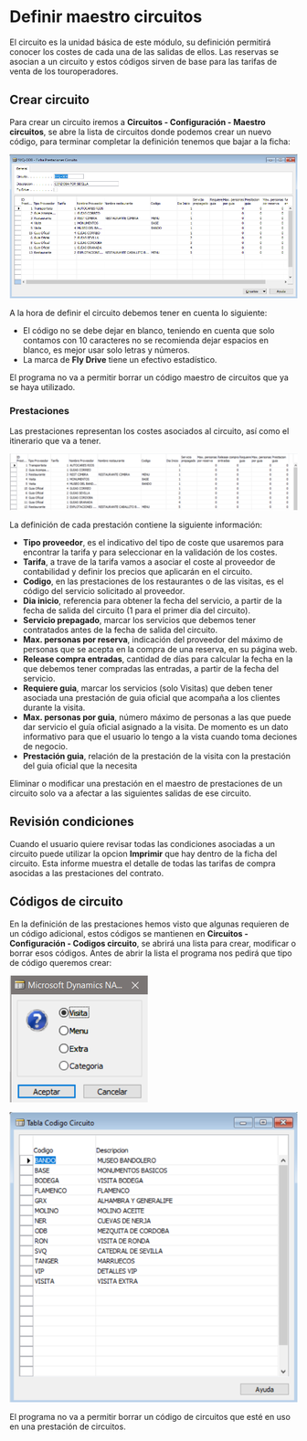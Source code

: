 # Definir maestro circuitos

El circuito es la unidad básica de este módulo, su definición permitirá conocer los costes de cada una de las salidas de ellos. Las reservas se asocian a un circuito y estos códigos sirven de base para las tarifas de venta de los touroperadores.

## Crear circuito

Para crear un circuito iremos a **Circuitos - Configuración - Maestro circuitos**, se abre la lista de circuitos donde podemos crear un nuevo código, para terminar completar la definición tenemos que bajar a la ficha:

![alt text](.\images\FichaCircuito.png)

A la hora de definir el circuito debemos tener en cuenta lo siguiente:

- El código no se debe dejar en blanco, teniendo en cuenta que solo contamos con 10 caracteres no se recomienda dejar espacios en blanco, es mejor usar solo letras y números.
- La marca de **Fly Drive** tiene un efectivo estadístico.

El programa no va a permitir borrar un código maestro de circuitos que ya se haya utilizado.

### Prestaciones

Las prestaciones representan los costes asociados al circuito, así como el itinerario que va a tener.

![alt text](.\images\PrestacionesCircuito.png)

La definición de cada prestación contiene la siguiente información:

- **Tipo proveedor**, es el indicativo del tipo de coste que usaremos para encontrar la tarifa y para seleccionar en la validación de los costes.
- **Tarifa**, a trave de la tarifa vamos a asociar el coste al proveedor de contabilidad y definir los precios que aplicarán en el circuito.
- **Codigo**, en las prestaciones de los restaurantes o de las visitas, es el código del servicio solicitado al proveedor.
- **Dia inicio**, referencia para obtener la fecha del servicio, a partir de la fecha de salida del circuito (1 para el primer día del circuito). 
- **Servicio prepagado**, marcar los servicios que debemos tener contratados antes de la fecha de salida del circuito.
- **Max. personas por reserva**, indicación del proveedor del máximo de personas que se acepta en la compra de una reserva, en su página web.
- **Release compra entradas**, cantidad de días para calcular la fecha en la que debemos tener compradas las entradas, a partir de la fecha del servicio.
- **Requiere guia**, marcar los servicios (solo Visitas) que deben tener asociada una prestación de guia oficial que acompaña a los clientes durante la visita.
- **Max. personas por guia**, número máximo de personas a las que puede dar servicio el guía oficial asignado a la visita. De momento es un dato informativo para que el usuario lo tengo a la vista cuando toma deciones de negocio.
- **Prestación guia**, relación de la prestación de la visita con la prestación del guia oficial que la necesita

Eliminar o modificar una prestación en el maestro de prestaciones de un circuito solo va a afectar a las siguientes salidas de ese circuito.

## Revisión condiciones

Cuando el usuario quiere revisar todas las condiciones asociadas a un circuito puede utilizar la opcion **Imprimir** que hay dentro de la ficha del circuito. Esta informe muestra el detalle de todas las tarifas de compra asocidas a las prestaciones del contrato.

## Códigos de circuito

En la definición de las prestaciones hemos visto que algunas requieren de un código adicional, estos códigos se mantienen en **Circuitos - Configuración - Codigos circuito**, se abrirá una lista para crear, modificar o borrar esos códigos. Antes de abrir la lista el programa nos pedirá que tipo de código queremos crear:

![alt text](.\images\TipoCodigo.png)

![alt text](.\images\ListaCodigosCircuito.png)

El programa no va a permitir borrar un código de circuitos que esté en uso en una prestación de circuitos.




